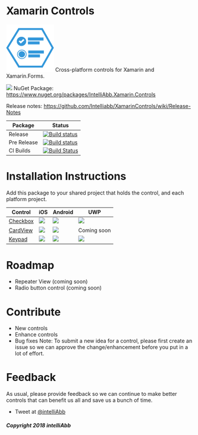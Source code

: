 # Xamarin Controls

<img src="media/XamarinControlsLogo.png" width="128" height="128"/>
Cross-platform controls for Xamarin and Xamarin.Forms.

<img src="https://github.com/Intelliabb/XamarinControls/blob/master/media/nuget.png" width="50"> NuGet Package: https://www.nuget.org/packages/IntelliAbb.Xamarin.Controls

Release notes: https://github.com/Intelliabb/XamarinControls/wiki/Release-Notes

Package | Status
---|---
Release|[![Build status](https://intelliabb.visualstudio.com/XamarinControls/_apis/build/status/XamarinControls)](https://intelliabb.visualstudio.com/XamarinControls/_build/latest?definitionId=8)
Pre Release|[![Build status](https://intelliabb.visualstudio.com/XamarinControls/_apis/build/status/XamarinControls%20Pre-release)](https://intelliabb.visualstudio.com/XamarinControls/_build/latest?definitionId=7)
CI Builds|[![Build Status](https://intelliabb.visualstudio.com/XamarinControls/_apis/build/status/XamarinControls%20Dev)](https://intelliabb.visualstudio.com/XamarinControls/_build/latest?definitionId=6)

# Installation Instructions
Add this package to your shared project that holds the control, and each platform project.

Control | iOS | Android | UWP
---|---|---|---
[Checkbox](https://github.com/Intelliabb/XamarinControls/wiki/Checkbox) | <img src="https://github.com/Intelliabb/XamarinControls/blob/master/media/ios_checkbox_native.gif"> |<img src="https://github.com/Intelliabb/XamarinControls/blob/master/media/droid_checkbox_native.gif">|<img src="https://github.com/Intelliabb/XamarinControls/blob/master/media/uwp_checked.png">
[CardView](https://github.com/Intelliabb/XamarinControls/wiki/CardView) | <img src="https://github.com/Intelliabb/XamarinControls/blob/master/media/card_ios.png" width="500"> |<img src="https://github.com/Intelliabb/XamarinControls/blob/master/media/card_android.png" width="500">| Coming soon
[Keypad](https://github.com/Intelliabb/XamarinControls/wiki/Keypad)|<img src="https://github.com/Intelliabb/XamarinControls/blob/master/media/Keypad/KeypadiOS8.png" width="500"> |<img src="https://github.com/Intelliabb/XamarinControls/blob/master/media/Keypad/KeypadAndroid1.png" width="500"> | <img src="https://github.com/Intelliabb/XamarinControls/blob/master/media/Keypad/KeypadUWP1.png" width="500"> 


# Roadmap
* Repeater View (coming soon)
* Radio button control (coming soon)

# Contribute
* New controls
* Enhance controls
* Bug fixes
Note: To submit a new idea for a control, please first create an issue so we can approve the change/enhancement before you put in a lot of effort.

# Feedback
As usual, please provide feedback so we can continue to make better controls that can benefit us all and save us a bunch of time.
* Tweet at [@intelliAbb](www.twitter.com/intelliabb)


##### Copyright 2018 intelliAbb

